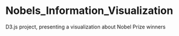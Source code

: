 # Nobels_Information_Visualization
D3.js project, presenting a visualization about Nobel Prize winners
